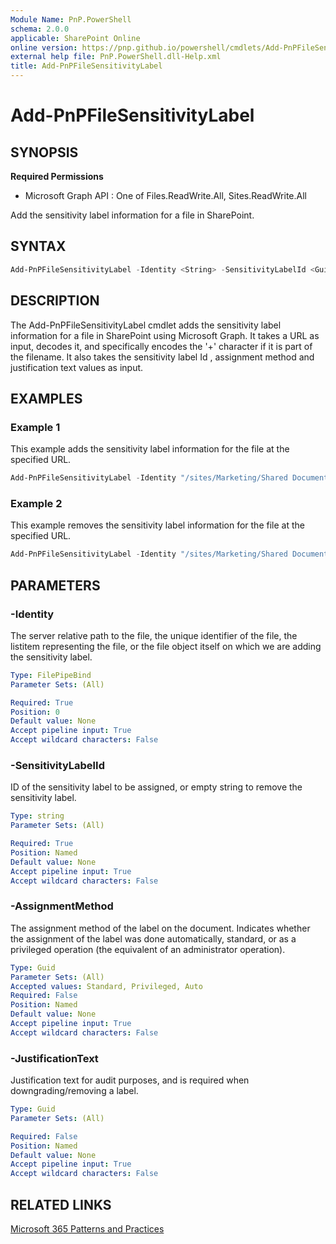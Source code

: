 ```yaml
---
Module Name: PnP.PowerShell
schema: 2.0.0
applicable: SharePoint Online
online version: https://pnp.github.io/powershell/cmdlets/Add-PnPFileSensitivityLabel.html
external help file: PnP.PowerShell.dll-Help.xml
title: Add-PnPFileSensitivityLabel
---
```


# Add-PnPFileSensitivityLabel

## SYNOPSIS

**Required Permissions**

  * Microsoft Graph API : One of Files.ReadWrite.All, Sites.ReadWrite.All

Add the sensitivity label information for a file in SharePoint.

## SYNTAX
```powershell
Add-PnPFileSensitivityLabel -Identity <String> -SensitivityLabelId <Guid> -AssignmentMethod <Enum> -JustificationText <string>
```

## DESCRIPTION

The Add-PnPFileSensitivityLabel cmdlet adds the sensitivity label information for a file in SharePoint using Microsoft Graph. It takes a URL as input, decodes it, and specifically encodes the '+' character if it is part of the filename. It also takes the sensitivity label Id , assignment method and justification text values as input.

## EXAMPLES

### Example 1
This example adds the sensitivity label information for the file at the specified URL.

```powershell
Add-PnPFileSensitivityLabel -Identity "/sites/Marketing/Shared Documents/Report.pptx" -SensitivityLabelId "b5b11b04-05b3-4fe4-baa9-b7f5f65b8b64" -JustificationText "Previous label no longer applies" -AssignmentMethod Privileged
```

### Example 2
This example removes the sensitivity label information for the file at the specified URL.

```powershell
Add-PnPFileSensitivityLabel -Identity "/sites/Marketing/Shared Documents/Report.pptx" -SensitivityLabelId "" -JustificationText "Previous label no longer applies" -AssignmentMethod Privileged
```

## PARAMETERS

### -Identity
The server relative path to the file, the unique identifier of the file, the listitem representing the file, or the file object itself on which we are adding the sensitivity label.

```yaml
Type: FilePipeBind
Parameter Sets: (All)

Required: True
Position: 0
Default value: None
Accept pipeline input: True
Accept wildcard characters: False
```

### -SensitivityLabelId
ID of the sensitivity label to be assigned, or empty string to remove the sensitivity label.

```yaml
Type: string
Parameter Sets: (All)

Required: True
Position: Named
Default value: None
Accept pipeline input: True
Accept wildcard characters: False
```

### -AssignmentMethod
The assignment method of the label on the document. Indicates whether the assignment of the label was done automatically, standard, or as a privileged operation (the equivalent of an administrator operation).

```yaml
Type: Guid
Parameter Sets: (All)
Accepted values: Standard, Privileged, Auto
Required: False
Position: Named
Default value: None
Accept pipeline input: True
Accept wildcard characters: False
```

### -JustificationText
Justification text for audit purposes, and is required when downgrading/removing a label.

```yaml
Type: Guid
Parameter Sets: (All)

Required: False
Position: Named
Default value: None
Accept pipeline input: True
Accept wildcard characters: False
```

## RELATED LINKS

[Microsoft 365 Patterns and Practices](https://aka.ms/m365pnp)
